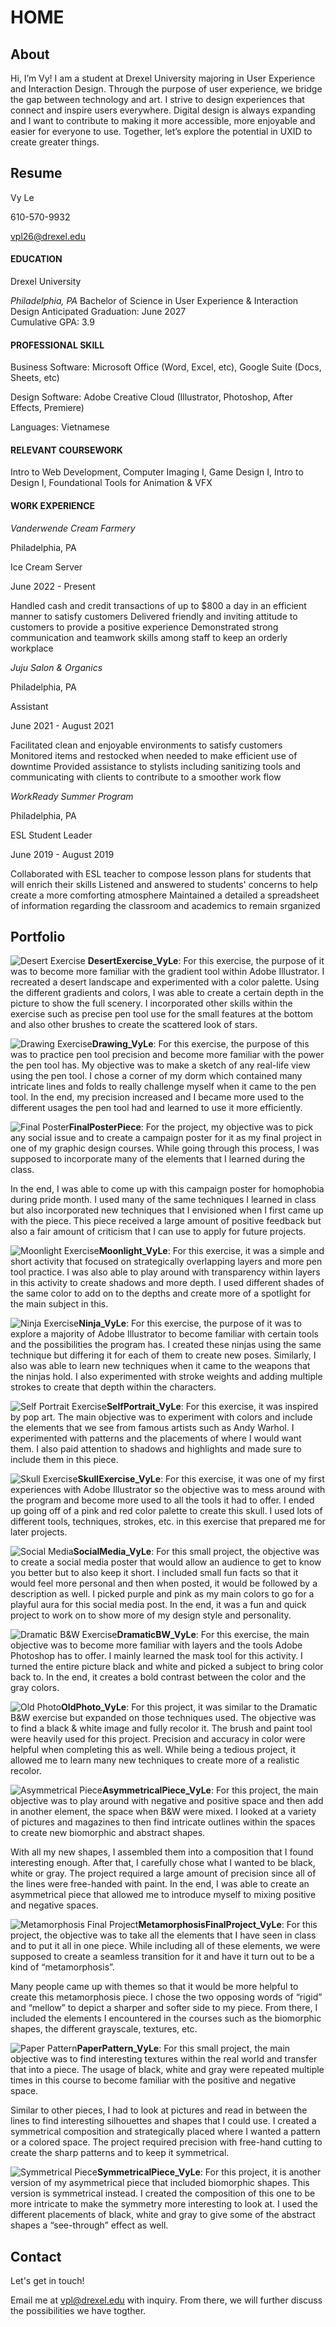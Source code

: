 # HOME
## About
Hi, I’m Vy! I am a student at Drexel University majoring in User Experience and Interaction Design. Through the purpose of user experience, we bridge the gap between technology and art. I strive to design experiences that connect and inspire users everywhere. Digital design is always expanding and I want to contribute to making it more accessible, more enjoyable and easier for everyone to use. Together, let’s explore the potential in UXID to create greater things.
## Resume
Vy Le

610-570-9932

vpl26@drexel.edu

#### EDUCATION
Drexel University							

*Philadelphia, PA*
Bachelor of Science in User Experience & Interaction Design
Anticipated Graduation: June 2027		
Cumulative GPA: 3.9
#### PROFESSIONAL SKILL
Business Software: Microsoft Office (Word, Excel, etc), Google Suite (Docs, Sheets, etc) 

Design Software: Adobe Creative Cloud (Illustrator, Photoshop, After Effects, Premiere) 

Languages: Vietnamese
#### RELEVANT COURSEWORK
Intro to Web Development, Computer Imaging I, Game Design I, Intro to Design I, Foundational Tools for Animation & VFX
#### WORK EXPERIENCE
*Vanderwende Cream Farmery*		

Philadelphia, PA


Ice Cream Server						

June 2022 - Present

Handled cash and credit transactions of up to $800 a day in an efficient manner to satisfy customers Delivered friendly and inviting attitude to customers to provide a positive experience Demonstrated strong communication and teamwork skills among staff to keep an orderly workplace





*Juju Salon & Organics*	

Philadelphia, PA


Assistant

June 2021 - August 2021

Facilitated clean and enjoyable environments to satisfy customers Monitored items and restocked when needed to make efficient use of downtime Provided assistance to stylists including sanitizing tools and communicating with clients to contribute to a smoother work flow



*WorkReady Summer Program*	

Philadelphia, PA


ESL Student Leader

June 2019 - August 2019

Collaborated with ESL teacher to compose lesson plans for students that will enrich their skills Listened and answered to students' concerns to help create a more comforting atmosphere Maintained a detailed a spreadsheet of information regarding the classroom and academics to remain srganized

## Portfolio
![Desert Exercise](images/Illustrator/DesertExercise_VyLe.png)
**DesertExercise_VyLe**: For this exercise, the purpose of it was to become more familiar with the gradient tool within Adobe Illustrator. I recreated a desert landscape and experimented with a color palette. Using the different gradients and colors, I was able to create a certain depth in the picture to show the full scenery. I incorporated other skills within the exercise such as precise pen tool use for the small features at the bottom and also other brushes to create the scattered look of stars.



![Drawing Exercise](images/Illustrator/Drawing_VyLe.jpg)**Drawing_VyLe**: For this exercise, the purpose of this was to practice pen tool precision and become more familiar with the power the pen tool has. My objective was to make a sketch of any real-life view using the pen tool. I chose a corner of my dorm which contained many intricate lines and folds to really challenge myself when it came to the pen tool. In the end, my precision increased and I became more used to the different usages the pen tool had and learned to use it more efficiently.

![Final Poster](images/Illustrator/FinalPosterPiece_VyLe.png)**FinalPosterPiece**: For the project, my objective was to pick any social issue and to create a campaign poster for it as my final project in one of my graphic design courses. While going through this process, I was supposed to incorporate many of the elements that I learned during the class.

In the end, I was able to come up with this campaign poster for homophobia during pride month. I used many of the same techniques I learned in class but also incorporated new techniques that I envisioned when I first came up with the piece. This piece received a large amount of positive feedback but also a fair amount of criticism that I can use to apply for future projects.

![Moonlight Exercise](images/Illustrator/Moonlight_VyLe.png)**Moonlight_VyLe**: For this exercise, it was a simple and short activity that focused on strategically overlapping layers and more pen tool practice. I was also able to play around with transparency within layers in this activity to create shadows and more depth. I used different shades of the same color to add on to the depths and create more of a spotlight for the main subject in this.

![Ninja Exercise](images/Illustrator/Ninja_VyLe.jpg)**Ninja_VyLe**: For this exercise, the purpose of it was to explore a majority of Adobe Illustrator to become familiar with certain tools and the possibilities the program has. I created these ninjas using the same technique but differing it for each of them to create new poses. Similarly, I also was able to learn new techniques when it came to the weapons that the ninjas hold. I also experimented with stroke weights and adding multiple strokes to create that depth within the characters.

![Self Portrait Exercise](images/Illustrator/SelfPortrait_VyLe.jpg)**SelfPortrait_VyLe**: For this exercise, it was inspired by pop art. The main objective was to experiment with colors and include the elements that we see from famous artists such as Andy Warhol. I experimented with patterns and the placements of where I would want them. I also paid attention to shadows and highlights and made sure to include them in this piece.

![Skull Exercise](images/Illustrator/SkullExercise_VyLe.jpg)**SkullExercise_VyLe**: For this exercise, it was one of my first experiences with Adobe Illustrator so the objective was to mess around with the program and become more used to all the tools it had to offer. I ended up going off of a pink and red color palette to create this skull. I used lots of different tools, techniques, strokes, etc. in this exercise that prepared me for later projects.

![Social Media](images/Illustrator/SocialMedia_VyLe.jpg)**SocialMedia_VyLe**: For this small project, the objective was to create a social media poster that would allow an audience to get to know you better but to also keep it short. I included small fun facts so that it would feel more personal and then when posted, it would be followed by a description as well. I picked purple and pink as my main colors to go for a playful aura for this social media post. In the end, it was a fun and quick project to work on to show more of my design style and personality.

![Dramatic B&W Exercise](images/Photoshop/DramaticBW_VyLe.jpg)**DramaticBW_VyLe**: For this exercise, the main objective was to become more familiar with layers and the tools Adobe Photoshop has to offer. I mainly learned the mask tool for this activity. I turned the entire picture black and white and picked a subject to bring color back to. In the end, it creates a bold contrast between the color and the gray colors.

![Old Photo](images/Photoshop/OldPhoto_VyLe.jpg)**OldPhoto_VyLe**: For this project, it was similar to the Dramatic B&W exercise but expanded on those techniques used. The objective was to find a black & white image and fully recolor it. The brush and paint tool were heavily used for this project. Precision and accuracy in color were helpful when completing this as well. While being a tedious project, it allowed me to learn many new techniques to create more of a realistic recolor.

![Asymmetrical Piece](<images/Physical Pieces/AsymmetricalPiece_VyLe.png>)**AsymmetricalPiece_VyLe**: For this project, the main objective was to play around with negative and positive space and then add in another element, the space when B&W were mixed. I looked at a variety of pictures and magazines to then find intricate outlines within the spaces to create new biomorphic and abstract shapes.

With all my new shapes, I assembled them into a composition that I found interesting enough. After that, I carefully chose what I wanted to be black, white or gray. The project required a large amount of precision since all of the lines were free-handed with paint. In the end, I was able to create an asymmetrical piece that allowed me to introduce myself to mixing positive and negative spaces.

![Metamorphosis Final Project](<images/Physical Pieces/MetamorphosisFinalProject_VyLe.png>)**MetamorphosisFinalProject_VyLe**: For this project, the objective was to take all the elements that I have seen in class and to put it all in one piece. While including all of these elements, we were supposed to create a seamless transition for it and have it turn out to be a kind of “metamorphosis”.

Many people came up with themes so that it would be more helpful to create this metamorphosis piece. I chose the two opposing words of “rigid” and “mellow” to depict a sharper and softer side to my piece. From there, I included the elements I encountered in the courses such as the biomorphic shapes, the different grayscale, textures, etc. 

![Paper Pattern](<images/Physical Pieces/PaperPattern_VyLe.png>)**PaperPattern_VyLe**: For this small project, the main objective was to find interesting textures within the real world and transfer that into a piece. The usage of black, white and gray were repeated multiple times in this course to become familiar with the positive and negative space.

Similar to other pieces, I had to look at pictures and read in between the lines to find interesting silhouettes and shapes that I could use. I created a symmetrical composition and strategically placed where I wanted a pattern or a colored space. The project required precision with free-hand cutting to create the sharp patterns and to keep it symmetrical.

![Symmetrical Piece](<images/Physical Pieces/SymmetricalPiece_VyLe.jpg>)**SymmetricalPiece_VyLe**: For this project, it is another version of my asymmetrical piece that included biomorphic shapes. This version is symmetrical instead. I created the composition of this one to be more intricate to make the symmetry more interesting to look at. I used the different placements of black, white and gray to give some of the abstract shapes a “see-through” effect as well. 


## Contact
Let's get in touch!


Email me at vpl@drexel.edu with inquiry. From there, we will further discuss the possibilities we have togther.